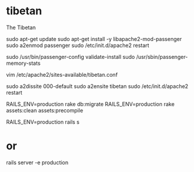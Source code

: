 # tibetan
The Tibetan

<!--  Apache & Passenger development-->

sudo apt-get update
sudo apt-get install -y libapache2-mod-passenger
sudo a2enmod passenger
sudo /etc/init.d/apache2 restart

<!-- check installation -->
sudo /usr/bin/passenger-config validate-install
sudo /usr/sbin/passenger-memory-stats

vim /etc/apache2/sites-available/tibetan.conf
<!--
<VirtualHost *:80>
    ServerName tibmedicine.com
    ServerAlias www.tibmedicine.com
    ServerAdmin webmaster@localhost
    DocumentRoot /home/kuntuzangpo/code/tibetan/public
    RailsEnv development
    ErrorLog ${APACHE_LOG_DIR}/error.log
    CustomLog ${APACHE_LOG_DIR}/access.log combined
    <Directory "/home/kuntuzangpo/code/tibetan/public">
        Options FollowSymLinks
        Require all granted
    </Directory>
    -->
</VirtualHost>
<!--  RailsEnv  production -->


<!--  Disable the default site, enable your new site, and restart Apache: -->
sudo a2dissite 000-default
sudo a2ensite tibetan
sudo /etc/init.d/apache2 restart

<!-- tail -200lf /var/log/apache2/error.log -->


<!--  cmd-->
RAILS_ENV=production rake db:migrate
RAILS_ENV=production rake assets:clean assets:precompile

RAILS_ENV=production rails s
# or
rails server -e production
